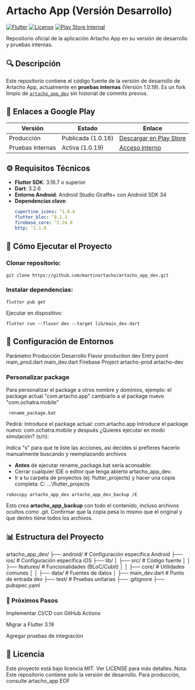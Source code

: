 # Artacho App (Versión Desarrollo)

[![Flutter](https://img.shields.io/badge/Flutter-3.16.7-blue.svg?logo=flutter)](https://flutter.dev)
[![License](https://img.shields.io/badge/license-MIT-green.svg)](LICENSE)
[![Play Store Internal](https://img.shields.io/badge/Google%20Play-Internal%20Testing-orange)](https://play.google.com/store/apps/details?id=com.martinartacho.artachoapp)

Repositorio oficial de la aplicación Artacho App en su versión de desarrollo y pruebas internas.

## 🔍 Descripción
Este repositorio contiene el código fuente de la versión de desarrollo de Artacho App, actualmente en **pruebas internas** (Versión 1.0.19). Es un fork limpio de [`artacho_app_dev`](https://github.com/martinartacho/artachoapp/tree/main/artacho_app_dev) sin historial de commits previos.

## 📱 Enlaces a Google Play
| Versión          | Estado           | Enlace                                                                 |
|------------------|------------------|------------------------------------------------------------------------|
| Producción       | Publicada (1.0.16) | [Descargar en Play Store](https://play.google.com/store/apps/details?id=com.martinartacho.artachoapp) |
| Pruebas Internas | Activa (1.0.19)   | [Acceso interno](https://play.google.com/store/apps/details?id=com.martinartacho.artachoapp) |

## ⚙️ Requisitos Técnicos
- **Flutter SDK**: 3.16.7 o superior
- **Dart**: 3.2.6
- **Entorno Android**: Android Studio Giraffe+ con Android SDK 34
- **Dependencias clave**:
  ```yaml
  cupertino_icons: ^1.0.6
  flutter_bloc: ^8.1.3
  firebase_core: ^2.24.0
  http: ^1.1.0

##  🚀 Cómo Ejecutar el Proyecto
### Clonar repositorio:

```
git clone https://github.com/martinartacho/artacho_app_dev.git
```

### Instalar dependencias:
```
flutter pub get
```

Ejecutar en dispositivo:
```
flutter run --flavor dev --target lib/main_dev.dart
```
## 🔧 Configuración de Entornos
Parámetro	        Producción	    Desarrollo
Flavor	            production	    dev
Entry point	        main_prod.dart	main_dev.dart
Firebase Project	artacho-prod	artacho-dev

### Personalizar package
Para personalizar el package a otros nombre y dominios, ejemplo:
el package actual "com.artacho.app" cambiarlo a al package nuevo "com.ochatra.mobile"

```
 rename_package.bat
``` 
Pedirá: 
   Introduce el package actual: com.artacho.app
   Introduce el package nuevo: com.ochatra.mobile
y después
¿Quieres ejecutar en modo simulación? (s/n):

Indica "s" para que te liste las acciones, asi decides si prefieres hacerlo manualmente buscando y reemplazando archivos

- **Antes** de ejecutar rename_package.bat sería aconsable:
- Cerrar cualquier IDE o editor que tenga abierto artacho_app_dev.
- Ir a tu carpeta de proyectos (ej: flutter_projects) y hacer una copia completa:
  C: ...\flutter_projects

```
robocopy artacho_app_dev artacho_app_dev_backup /E
``` 

Esto crea **artacho_app_backup** con todo el contenido, incluso archivos ocultos como .git.
Confirmar que la copia pesa lo mismo que el original y que dentro tiene todos los archivos.

## 📊 Estructura del Proyecto
artacho_app_dev/
├── android/          # Configuración específica Android
├── ios/              # Configuración específica iOS
├── lib/
│   ├── src/          # Código fuente
│   │   ├── features/ # Funcionalidades (BLoC/Cubit)
│   │   ├── core/     # Utilidades comunes
│   │   ├── data/     # Fuentes de datos
│   ├── main_dev.dart # Punto de entrada dev
├── test/             # Pruebas unitarias
├── .gitignore
├── pubspec.yaml

### 📌 Próximos Pasos
Implementar CI/CD con GitHub Actions

Migrar a Flutter 3.19

Agregar pruebas de integración


## 📄 Licencia
Este proyecto está bajo licencia MIT. Ver LICENSE para más detalles.
Nota: Este repositorio contiene solo la versión de desarrollo. Para producción, consulte artacho_app
EOF
